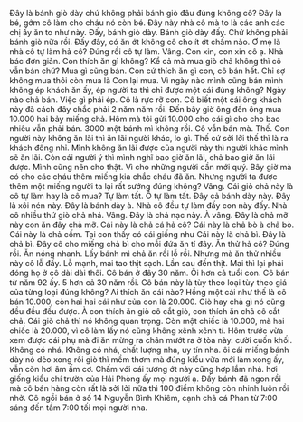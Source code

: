 Đây là bánh giò dày chứ không phải bánh giò đâu đúng không cô? Đây là bé, gớm cô làm cho cháu nó còn bé. Đây này nhà cô mà to là các anh các chị ấy ăn to như này. Đấy, bánh giò dày. Bánh giò dày đấy. Chứ không phải bánh giò nữa rồi. Đấy đây, có ăn ớt không cô cho ít ớt chấm nào. Ơ mẹ là nhà cô tự làm hả cô? Đúng rồi cô tự làm. Vâng. Con xin, con xin cô ạ. Nhà bác đơn giản. Con thích ăn gì không? Kể cả mà mua giò chả không thì cô vẫn bán chứ? Mua gì cũng bán. Con cứ thích ăn gì con, cô bán hết. Chỉ sợ không mua thôi còn mua là Con lại mua. Vì ngày nào mình cũng bán mình không ép khách ăn ấy, ép người ta thì chỉ được một cái đúng không? Ngày nào chả bán. Việc gì phải ép. Cô là rực rỡ con. Cô biết một cái ông khách này đã cách đây chắc phải 2 năm năm rồi. Đến bây giờ ông đến ông mua 10.000 hai bảy miếng chả. Hôm mà tôi gửi 10.000 cho cái gì cho cho bao nhiêu vẫn phải bán. 3000 một bánh mì không rồi. Cô vẫn bán mà. Thế. Con người này không ăn lãi thì ăn lãi người khác, lo gì. Thế cứ sởi lởi thế thì là ra khách đông nhỉ. Mình không ăn lãi được của người này thì người khác mình sẽ ăn lãi. Còn cái người ý thì mình nghĩ bao giờ ăn lãi, chả bao giờ ăn lãi được. Mình cũng nên cho thật. Vì cho những người cần mới quý. Bây giờ mà có cho các cháu thêm miếng kia chắc cháu đã ăn. Nhưng người ta được thêm một miếng người ta lại rất sướng đúng không? Vâng. Cái giò chả này là cô tự làm hay là cô mua? Tự làm tất. Ồ tự làm tất. Đây cả bánh dày này. Đây là xôi nén này. Đây là bánh dày à. Nhà cô đều tự làm đấy con này đấy. Nhà cô nhiều thứ giò chả nhá. Vâng. Đây là chả nạc này. À vâng. Đây là chả mỡ này con ăn đây chả mỡ. Cái này là chả cá hả cô? Cái này là chả bò à chả bò. Cái này là chả cốm. Tại con thấy có cái giống như Cái này là chả bì. Đây là chả bì. Đây cô cho miếng chả bì cho mỗi đứa ăn tí đây. Ăn thử hả cô? Đúng rồi. Ăn nóng nhanh. Lấy bánh mì chả ăn rồi lỗ rồi. Nhưng mà ăn thử nhiều này cô lỗ đấy. Lỗ mạnh, mai tao thịt sạch. Lần sau đến thịt. Mai thì lại phải đóng họ ở cô dài dài thôi. Cô bán ở đây 30 năm. Ôi hơn cả tuổi con. Cô bán từ năm 92 ấy. 5 hơn cả 30 năm rồi. Cô bán này là tùy theo loại tùy theo giá của từng loại đúng không? Ai thích ăn cái nào? Hồng một cái như thế là cô bán 10.000, còn hai hai cái như của con là 20.000. Giò hay chả gì nó cũng đều đều đều được. À con thích ăn giò cô cắt giò, con thích ăn chả cô cắt chả. Cái giò chả thì nó không quan trọng. Còn một chiếc là 10.000, mà hai chiếc là 20.000, vì cô làm lấy nó cũng không xênh xênh tí. Hôm trước vừa xem được cái phụ mà đi ăn mừng ra chân mướt ra ở tòa này. cười cuốn khối. Không có nhá. Không có nhá, chất lượng nha, uy tín nha. ôi cái miếng bánh dày nó dẻo xong rồi giò thì mềm thơm mà đúng kiểu vừa mới làm xong ấy, vẫn còn hơi âm ấm cơ. Chấm với cái tương ớt này cũng hợp lắm nhá. hơi giống kiểu chí trườn của Hải Phòng ấy mọi người ạ. Đấy bánh đã ngon rồi mà cô bán hàng còn rất là sởi lởi nữa thì 100 điểm không còn nhinh luôn rồi nhở. Cô ngồi bán ở số 14 Nguyễn Bình Khiêm, cạnh chả cá Phan từ 7:00 sáng đến tầm 7:00 tối mọi người nha.